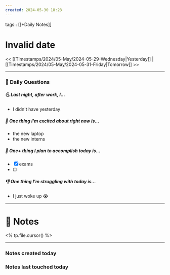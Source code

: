 ```yaml
---
created: 2024-05-30 18:23
---
```

tags:: [[+Daily Notes]]

# Invalid date

<< [[Timestamps/2024/05-May/2024-05-29-Wednesday|Yesterday]] | [[Timestamps/2024/05-May/2024-05-31-Friday|Tomorrow]] >>

---
### 📅 Daily Questions
##### 🌜 Last night, after work, I...
- I didn't have yesterday

##### 🙌 One thing I'm excited about right now is...
- the new laptop
- the new interns

##### 🚀 One+ thing I plan to accomplish today is...
- [x] exams
- [ ] 

##### 👎 One thing I'm struggling with today is...
- I just woke up 😭

---
# 📝 Notes
<% tp.file.cursor() %>

---
### Notes created today

### Notes last touched today
